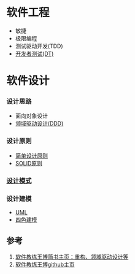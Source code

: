 # 软件工程
- 敏捷
- 极限编程
- 测试驱动开发(TDD)
- [开发者测试(DT)](develop_test.md)

# 软件设计
### 设计思路
- 面向对象设计
- [领域驱动设计(DDD)](ddd.md)
### 设计原则
- [简单设计原则](simple_design.md)
- [SOLID原则](simple_design.md)
### [设计模式](patterns.md)
### 设计建模
- [UML](uml.md)
- [四色建模](color.md)

## 参考
1. [软件教练王博简书主页：重构、领域驱动设计等](https://www.jianshu.com/u/92b7d9879f20)
2. [软件教练王博github主页](https://github.com/MagicBowen)
